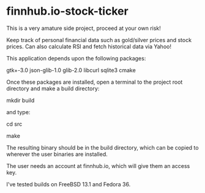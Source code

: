 # finnhub.io-stock-ticker
This is a very amature side project, proceed at your own risk!

Keep track of personal financial data such as gold/silver prices and stock prices.  Can also calculate RSI and fetch historical data via Yahoo!

This application depends upon the following packages:

gtk+-3.0 json-glib-1.0 glib-2.0 libcurl sqlite3 cmake

Once these packages are installed, open a terminal to the project root directory and make a build directory: 

mkdir build

and type: 

cd src

make

The resulting binary should be in the build directory,
which can be copied to wherever the user binaries are installed.

The user needs an account at finnhub.io, which will give them an access key.

I've tested builds on FreeBSD 13.1 and Fedora 36.
